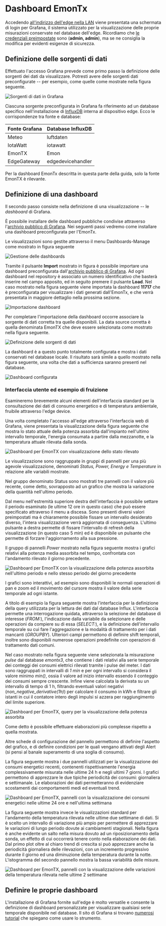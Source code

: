 # Dashboard EmonTx

Accedendo [all'indirizzo dell'edge nella LAN](it/connect-to-edge.it.md) viene
presentata una schermata di login per Grafana, il sistema utilizzato per la
visualizzazione delle proprie misurazioni conservate nel database dell'edge.
Ricordiamo che [le credenziali
preimpostate](it/simple-config-steps.md#Default-accounts) sono (**admin,
admin**), ma se ne consiglia la modifica per evidenti esigenze di sicurezza.

## Definizione delle sorgenti di dati

Effettuato l'accesso Grafana prevede come primo passo la definizione delle
sorgenti dei dati da visualizzare. Potresti avere delle sorgenti dati
preconfigurate -- per esempio, come quelle come mostrate nella figura seguente.

![Sorgenti di dati in Grafana](img/grafana-sources.png)

Ciascuna sorgente preconfigurata in Grafana fa riferimento ad un database
specifico nell'installazione di [InfluxDB](https://www.influxdata.com/) interna
al dispositivo edge.  Ecco le corrispondenze tra fonte e database:

Fonte Grafana | Database InfluxDB
------------- | -------------------
Meteo         | luftdaten
IotaWatt      | iotawatt
EmonTX        | Emon
EdgeGateway   | edgedevicehandler

Per la dashboard EmonTx descritta in questa parte della guida, solo la fonte
EmonTX è rilevante.


## Definizione di una dashboard

Il secondo passo consiste nella definizione di una visualizzazione -- le
*dashboard* di Grafana.

È possibile installare delle dashboard pubbliche condivise attraverso
l'[archivio pubblico di Grafana](https://grafana.com/grafana/dashboards).  Nei
seguenti passi vedremo come installare una dashboard preconfigurata per
l'EmonTx.

Le visualizzazioni sono gestite attraverso il menu Dashboards-Manage come
mostrato in figura seguente

![Gestione delle dashboards](img/grafana-manage.png)

Tramite il pulsante **Import** mostrato in figura è possibile importare una
dashboard preconfigurata dall'[archivio pubblico di
Grafana](https://grafana.com/grafana/dashboards). Ad ogni dashboard nel
repository è associato un numero identificativo che basterà inserire nel campo
apposito, ed in seguito premere il pulsante **Load**. Nel caso mostrato nella
figura seguente viene importata la dashboard **11717** che è preconfigurata per
visualizzare i dati generati dall'EmonTx, e che verrà presentata in maggiore
dettaglio nella prossima sezione.

![Importazione dashboard](img/grafana-import.png)

Per completare l'importazione della dashboard occorre associare la sorgente di
dati corretta tra quelle disponibili. La data source corretta è quella
denominata EmonTX che deve essere selezionata come mostrato nella figura
seguente.

![Definizione delle sorgenti di dati](img/grafana-select.png)

La dashboard è a questo punto totalmente configurata e mostra i dati conservati
nel database locale. Il risultato sarà simile a quello mostrato nella figura
seguente, una volta che dati a sufficienza saranno presenti nel database.

![Dashboard configurata](img/grafana-emontx.png)


### Interfaccia utente ed esempio di fruizione

Esamineremo brevemente alcuni elementi dell'interfaccia standard per la
consultazione dei dati di consumo energetico e di temperatura ambientale,
fruibile attraverso l'edge device.

Una volta completato l'accesso all'edge attraverso l'interfaccia web di Grafana,
viene presentata la visualizzazione della figura seguente che mostra lo stato
attuale della potenza assorbita dall'impianto nell'ultimo intervallo temporale,
l'energia consumata a partire dalla mezzanotte, e la temperatura attuale
rilevata dalla sonda.

![Dashboard per EmonTX con visualizzazione dello stato rilevato](img/dash-status.png)

Le visualizzazione sono raggruppate in gruppi di pannelli per una più agevole
visualizzazione, denominati *Status, Power, Energy e Temperature* in relazione
alle variabili mostrate.

Nel gruppo denominato Status sono mostrati tre pannelli con il valore più recente, come detto, sovrapposto ad un grafico che mostra la variazione della quantità nell'ultimo periodo.

Dal menu nell'estremità superiore destra dell'interfaccia è possibile settare il
periodo esaminato (le ultime 12 ore in questo caso) che può essere specificato
attraverso il menu a discesa. Sono presenti diversi valori preimpostati ma è
chiaramente possibile fissare un intervallo desiderato diverso, l'intera
visualizzazione verrà aggiornata di conseguenza. L'ultimo pulsante a destra
permette di fissare l'intervallo di refresh della visualizzazione (in questo
caso 5 min) ed è disponibile un pulsante che permette di forzare l'aggiornamento
alla sua pressione.

Il gruppo di pannelli *Power* mostrato nella figura seguente mostra i grafici
relativi alla potenza media assorbita nel tempo, confrontata con l'andamento
rilevato il giorno precedente.

![Dashboard per EmonTX con la visualizzazione della potenza assorbita nell'ultimo periodo e nello stesso periodo del giorno precedente](img/dash-power.png)

I grafici sono interattivi, ad esempio sono disponibili le normali operazioni di
pan e zoom ed il movimento del cursore mostra il valore della serie temporale ad
ogni istante.

A titolo di esempio la figura seguente mostra l'interfaccia per la definizione
della query utilizzata per la lettura dei dati dal database Influx.
L'interfaccia permette una interrogazione quidata, attraverso la selezione del
database di interesse (*FROM:*), l'indicazione dalla variabile da selezionare e
delle operazioni da compiere su di essa (*SELECT:*), e la definizione
dell'intervallo temporale su cui fare l'aggregazione e la modalità di
trattamento per i dati mancanti (*GROUPBY*). Ulteriori campi permettono di
definire shift temporali, inoltre sono disponibili numerose operazioni
predefinite con operazioni di trattamento dati comuni.

Nel caso mostrato nella figura seguente viene selezionata la misurazione *pulse*
dal database *emontx3*, che contiene i dati relativi alla serie temporale dei
conteggi dei consumi elettrici rilevati tramite i pulse del meter. I dati sono
raggruppati in intervalli di *1 min* e per ogni intervallo si considera il
valore minimo *min()*, ossia il valore ad inizio intervallo essendo il conteggio
dei consumi sempre crescente. Infine viene calcolata la derivata su un
intervallo di tempo di 1 h, filtrando eventuali valori negativi
(*non\_negative\_derivative(1h)*) per calcolare il consumo in kWh e filtrare gli
istanti in cui il contatore intero degli impulsi si azzera per raggiungimento
del limite superiore.

![Dashboard per EmonTX, query per la visualizzazione della potenza assorbita](img/dash-query.png)

Come detto è possibile effettuare elaborazioni più complesse rispetto a quella
mostrata.

Altre schede di configurazione del pannello permettono di definire l'aspetto del
grafico, e di definire condizioni per le quali vengano attivati degli Alert (si
pensi al banale superamento di una soglia di consumo).

La figura seguente mostra i due pannelli utilizzati per la visualizzazione dei
consumi energetici recenti, contenenti rispettivamente l'energia
complessivamente misurata nelle ultime 24 h  e negli ultimi 7 giorni. I grafici
permettono di apprezzare le due tipiche periodicità dei consumi: giornaliera e
settimanale. Le elaborazioni dei dati permetteranno di evidenziare scostamenti
dai comportamenti medi ed eventuali trend.

![Dashboard per EmonTX, pannelli con la visualizzazione dei consumi energetici nelle ultime 24 ore e nell'ultima settimana](img/dash-energy.png)

La figura seguente mostra invece le visualizzazioni standard per l'andamento
della temperatura rilevata nelle ultime due settimane di dati. Si è scelto un
intervallo di variazione più ampio per permettere di apprezzare le variazioni di
lungo periodo dovute ai cambiamenti stagionali. Nella figura è anche evidente un
salto nella misura dovuto ad un riposizionamento della sonda, un effetto di cui
occorrerà tenere conto nella elaborazione dei dati. Dal primo plot oltre al
chiaro trend di crescita si può apprezzare anche la periodicità giornaliera
delle rilevazioni, con un incremento progressivo durante il giorno ed una
diminuzione della temperatura durante la notte. L'istogramma del secondo
pannello mostra la bassa variabilità delle misure.

![Dashboard per EmonTX, pannelli con la visualizzazione delle variazioni della temperatura rilevata nelle ultime 2 settimane](img/dash-temp.png)


## Definire le proprie dashboard

L'installazione di Grafana fornite sull'edge è molto versatile e consente la
definizione di dashboard personalizzate per visualizzare qualsiasi serie
temporale disponibile nel database.  Il sito di Grafana si trovano [numerosi
tutorial](https://grafana.com/tutorials/) che spiegano come usare lo strumento.

